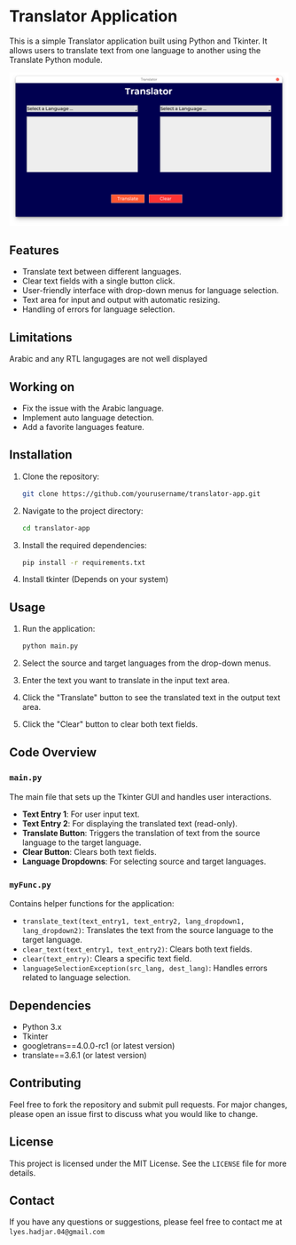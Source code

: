 # Translator Application

This is a simple Translator application built using Python and Tkinter. It allows users to translate text from one language to another using the Translate Python module.

![alt text](<Screenshot from 2024-07-18 15-27-52.png>)

## Features

- Translate text between different languages.
- Clear text fields with a single button click.
- User-friendly interface with drop-down menus for language selection.
- Text area for input and output with automatic resizing.
- Handling of errors for language selection.

## Limitations
Arabic and any RTL langugages are not well displayed

## Working on

- Fix the issue with the Arabic language.
- Implement auto language detection.
- Add a favorite languages feature.

## Installation

1. Clone the repository:
    ```bash
    git clone https://github.com/yourusername/translator-app.git
    ```

2. Navigate to the project directory:
    ```bash
    cd translator-app
    ```

3. Install the required dependencies:
    ```bash
    pip install -r requirements.txt
    ```
4. Install tkinter (Depends on your system)

## Usage

1. Run the application:
    ```bash
    python main.py
    ```

2. Select the source and target languages from the drop-down menus.

3. Enter the text you want to translate in the input text area.

4. Click the "Translate" button to see the translated text in the output text area.

5. Click the "Clear" button to clear both text fields.

## Code Overview

### `main.py`

The main file that sets up the Tkinter GUI and handles user interactions.

- **Text Entry 1**: For user input text.
- **Text Entry 2**: For displaying the translated text (read-only).
- **Translate Button**: Triggers the translation of text from the source language to the target language.
- **Clear Button**: Clears both text fields.
- **Language Dropdowns**: For selecting source and target languages.

### `myFunc.py`

Contains helper functions for the application:

- `translate_text(text_entry1, text_entry2, lang_dropdown1, lang_dropdown2)`: Translates the text from the source language to the target language.
- `clear_text(text_entry1, text_entry2)`: Clears both text fields.
- `clear(text_entry)`: Clears a specific text field.
- `languageSelectionException(src_lang, dest_lang)`: Handles errors related to language selection.

## Dependencies

- Python 3.x
- Tkinter
- googletrans==4.0.0-rc1 (or latest version)
- translate==3.6.1 (or latest version)

## Contributing

Feel free to fork the repository and submit pull requests. For major changes, please open an issue first to discuss what you would like to change.

## License

This project is licensed under the MIT License. See the `LICENSE` file for more details.

## Contact

If you have any questions or suggestions, please feel free to contact me at `lyes.hadjar.04@gmail.com`

